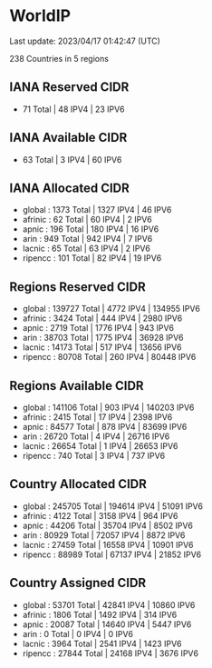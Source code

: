 # WorldIP

Last update: 2023/04/17 01:42:47 (UTC)

238 Countries in 5 regions

## IANA Reserved CIDR

- 71 Total | 48 IPV4 | 23 IPV6

## IANA Available CIDR

- 63 Total | 3 IPV4 | 60 IPV6

## IANA Allocated CIDR

- global : 1373 Total | 1327 IPV4 | 46 IPV6
- afrinic : 62 Total | 60 IPV4 | 2 IPV6
- apnic : 196 Total | 180 IPV4 | 16 IPV6
- arin : 949 Total | 942 IPV4 | 7 IPV6
- lacnic : 65 Total | 63 IPV4 | 2 IPV6
- ripencc : 101 Total | 82 IPV4 | 19 IPV6

## Regions Reserved CIDR

- global : 139727 Total | 4772 IPV4 | 134955 IPV6
- afrinic : 3424 Total | 444 IPV4 | 2980 IPV6
- apnic : 2719 Total | 1776 IPV4 | 943 IPV6
- arin : 38703 Total | 1775 IPV4 | 36928 IPV6
- lacnic : 14173 Total | 517 IPV4 | 13656 IPV6
- ripencc : 80708 Total | 260 IPV4 | 80448 IPV6

## Regions Available CIDR

- global : 141106 Total | 903 IPV4 | 140203 IPV6
- afrinic : 2415 Total | 17 IPV4 | 2398 IPV6
- apnic : 84577 Total | 878 IPV4 | 83699 IPV6
- arin : 26720 Total | 4 IPV4 | 26716 IPV6
- lacnic : 26654 Total | 1 IPV4 | 26653 IPV6
- ripencc : 740 Total | 3 IPV4 | 737 IPV6

## Country Allocated CIDR

- global : 245705 Total | 194614 IPV4 | 51091 IPV6
- afrinic : 4122 Total | 3158 IPV4 | 964 IPV6
- apnic : 44206 Total | 35704 IPV4 | 8502 IPV6
- arin : 80929 Total | 72057 IPV4 | 8872 IPV6
- lacnic : 27459 Total | 16558 IPV4 | 10901 IPV6
- ripencc : 88989 Total | 67137 IPV4 | 21852 IPV6

## Country Assigned CIDR

- global : 53701 Total | 42841 IPV4 | 10860 IPV6
- afrinic : 1806 Total | 1492 IPV4 | 314 IPV6
- apnic : 20087 Total | 14640 IPV4 | 5447 IPV6
- arin : 0 Total | 0 IPV4 | 0 IPV6
- lacnic : 3964 Total | 2541 IPV4 | 1423 IPV6
- ripencc : 27844 Total | 24168 IPV4 | 3676 IPV6
